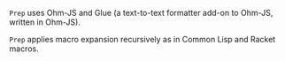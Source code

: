 
`Prep` uses Ohm-JS and Glue (a text-to-text formatter add-on to Ohm-JS, written in Ohm-JS).

`Prep` applies macro expansion recursively as in Common Lisp and Racket macros.


